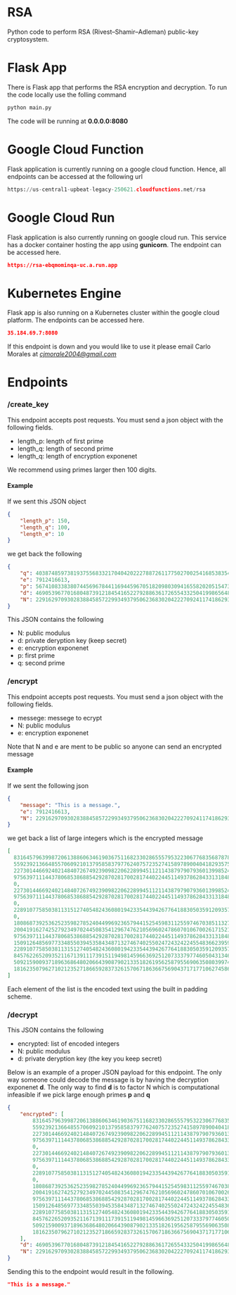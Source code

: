 # RSA
Python code to perform RSA (Rivest–Shamir–Adleman) public-key cryptosystem.

# Flask App
There is Flask app that performs the RSA encryption and decryption. To run the code locally use the folling command

```python
python main.py
```

The code will be running at **0.0.0.0:8080**

# Google Cloud Function
Flask application is currently running on a google cloud function. Hence, all endpoints can be accessed at the following url

```python
https://us-central1-upbeat-legacy-250621.cloudfunctions.net/rsa
```

# Google Cloud Run
Flask application is also currently running on google cloud run. This service has a docker container hosting the app using **gunicorn**. The endpoint can be accessed here.
```json
https://rsa-ebqmominqa-uc.a.run.app
```
# Kubernetes Engine
Flask app is also running on a Kubernetes cluster within the google cloud platform. The endpoints can be accessed here.
```json
35.184.69.7:8080
```
If this endpoint is down and you would like to use it please email Carlo Morales at *cjmorale2004@gmail.com*

# Endpoints
### /create_key

This endpoint accepts post requests. You must send a json object with the following fields.

- length_p: length of first prime
- length_q: length of second prime
- length_q: length of encryption exponenet

We recommend using primes larger then 100 digits.

#### Example
If we sent this JSON object
```json
{
	"length_p": 150,
	"length_q": 100,
	"length_e": 10
}
```
we get back the following
```json
{
	"q": 4038748597381937556833217040420222788726117750270025416853835411860720071714480754296099134659081513,
	"e": 7912416613,
	"p": 567410833838074456967844116944596705182098030941655820205154731004886910139108165010642221629118053436291782065511207091451073066361427748777481242911,
	"d": 469053967701680487391218454165227928863617265543325041998656486782645220586261103507664739696185230261548081884200091726626437172506249527623795229995752526834875832746930114845084457142155060434941351923189431835015812045819917956747767519318867357,
	"N": 2291629709302838845857229934937950623683020422270924117418629363327132328023333700408011220942118919000221515092649375006506694026930728842979026562406224624621192278265982531512554851334829666899007232990546301093827432804529395125636976980902404343
}
```

This JSON contains the following

- N: public modulus
- d: private deryption key (keep secret)
- e: encryption exponenet
- p: first prime
- q: second prime

### /encrypt

This endpoint accepts post requests. You must send a json object with the following fields.

- messege: messege to ecrypt
- N: public modulus
- e: encryption exponenet

Note that N and e are ment to be public so anyone can send an encrypted message

#### Example

If we sent the following json

```json
{
	"message": "This is a message.",
	"e": 7912416613,
	"N": 2291629709302838845857229934937950623683020422270924117418629363327132328023333700408011220942118919000221515092649375006506694026930728842979026562406224624621192278265982531512554851334829666899007232990546301093827432804529395125636976980902404343
}
```

we get back a list of large integers which is the encrypted message

```json
[
  831645796399872061388606346190367511682330286555795322306776835687878131234457671834697189278422629559570799277012831668330883143171547449242130510031708635498802361275681750585704887325257766296143899356800891500194893529197200051933226473774025408,
  55923921366485570609210137958583797762407572352741589789004041829357567572412319087898258652016066333431425685929812798245916027548807186267194451618105465005505975292062045251040115454211097610697372293456659586166059674806562203126514898312545358,
  2273014466924021484072674923909822062289945112114387979079360139985242470277112648876960262106888239450425289675507486131219546807037921150733602757194661244226494416062990448686443790503030492474998371518779632889556874775953196857956983274898322351,
  975639711144378068538688542928702817002817440224451149378628433131848217618289618565994015129597559439116230806054924974797410715144987240532955656065026910639209604097731957396574143173497361824672571779935229434851973972735175598690231975098437684,
  0,
  2273014466924021484072674923909822062289945112114387979079360139985242470277112648876960262106888239450425289675507486131219546807037921150733602757194661244226494416062990448686443790503030492474998371518779632889556874775953196857956983274898322351,
  975639711144378068538688542928702817002817440224451149378628433131848217618289618565994015129597559439116230806054924974797410715144987240532955656065026910639209604097731957396574143173497361824672571779935229434851973972735175598690231975098437684,
  0,
  2289107758503811315127405482436080194233544394267764188305035912093576254398794219059935555714287801398751978569216382936064600866003612479031244007683727503906686830666121303227111574315162986598815485013658654909424871674704772304252206943689715041,
  0,
  1808687392536252359827852404499692365794415254598311255974670385113270198732460509615299550810553095825320560334505381854036933541888212870960645599061860688238734690825254167409513874118020668303540662432728102803839680528987405549153862911393315666,
  2004191627425279234970244508354129674762105696024786070106700261715212055524795755246014835063158984670853182909326992306608109154154088333275695969001180773547141105066991257516079965022774148802150104209201791676367575501396391514918154804753603493,
  975639711144378068538688542928702817002817440224451149378628433131848217618289618565994015129597559439116230806054924974797410715144987240532955656065026910639209604097731957396574143173497361824672571779935229434851973972735175598690231975098437684,
  1509126485697733485503945358434871327467402550247243242245548366239592184190081159017719774074131776206462907010660193793718963226857784387412542035925260975416494087234356781285261983856454452435561538073941571888660614862070706529015171226302721,
  2289107758503811315127405482436080194233544394267764188305035912093576254398794219059935555714287801398751978569216382936064600866003612479031244007683727503906686830666121303227111574315162986598815485013658654909424871674704772304252206943689715041,
  845762265209352116713911173915119498145966369251207333797746050431346402422010046999285918283569578599765302077913776478968545016749682150680980175961441963961669541276464195295678320849193065027075420304615243377022975823312610294035330235154702512,
  509215900937189636864802066439087902133518261956258795569063508039974527699641620245288401854997833577138614506033460109452379460561893845421215542373358716058669104012782505455621194426245628399960982591598865686521308611599558456107419685270683865,
  1816235079627102123527186659283732615706718636675690437171771062745863444511519585552016330885895357446985759064159632982187164088607616444072759705718842316578762345318636878669466489336377936829185603795672598469721149947189813411011671554624937967
]
```
Each element of the list is the encoded text using the built in padding scheme.

### /decrypt
This JSON contains the following

- encrypted: list of encoded integers
- N: public modulus
- d: private deryption key (the key you keep secret)


Below is an example of a proper JSON payload for this endpoint. The only way someone could decode the message is by having the decryption exponenet **d**. The only way to find **d** is to factor N which is computational infeasible if we pick large enough primes **p** and **q**

```json
{
	"encrypted": [
		831645796399872061388606346190367511682330286555795322306776835687878131234457671834697189278422629559570799277012831668330883143171547449242130510031708635498802361275681750585704887325257766296143899356800891500194893529197200051933226473774025408,
		55923921366485570609210137958583797762407572352741589789004041829357567572412319087898258652016066333431425685929812798245916027548807186267194451618105465005505975292062045251040115454211097610697372293456659586166059674806562203126514898312545358,
		2273014466924021484072674923909822062289945112114387979079360139985242470277112648876960262106888239450425289675507486131219546807037921150733602757194661244226494416062990448686443790503030492474998371518779632889556874775953196857956983274898322351,
		975639711144378068538688542928702817002817440224451149378628433131848217618289618565994015129597559439116230806054924974797410715144987240532955656065026910639209604097731957396574143173497361824672571779935229434851973972735175598690231975098437684,
		0,
		2273014466924021484072674923909822062289945112114387979079360139985242470277112648876960262106888239450425289675507486131219546807037921150733602757194661244226494416062990448686443790503030492474998371518779632889556874775953196857956983274898322351,
		975639711144378068538688542928702817002817440224451149378628433131848217618289618565994015129597559439116230806054924974797410715144987240532955656065026910639209604097731957396574143173497361824672571779935229434851973972735175598690231975098437684,
		0,
		2289107758503811315127405482436080194233544394267764188305035912093576254398794219059935555714287801398751978569216382936064600866003612479031244007683727503906686830666121303227111574315162986598815485013658654909424871674704772304252206943689715041,
		0,
		1808687392536252359827852404499692365794415254598311255974670385113270198732460509615299550810553095825320560334505381854036933541888212870960645599061860688238734690825254167409513874118020668303540662432728102803839680528987405549153862911393315666,
		2004191627425279234970244508354129674762105696024786070106700261715212055524795755246014835063158984670853182909326992306608109154154088333275695969001180773547141105066991257516079965022774148802150104209201791676367575501396391514918154804753603493,
		975639711144378068538688542928702817002817440224451149378628433131848217618289618565994015129597559439116230806054924974797410715144987240532955656065026910639209604097731957396574143173497361824672571779935229434851973972735175598690231975098437684,
		1509126485697733485503945358434871327467402550247243242245548366239592184190081159017719774074131776206462907010660193793718963226857784387412542035925260975416494087234356781285261983856454452435561538073941571888660614862070706529015171226302721,
		2289107758503811315127405482436080194233544394267764188305035912093576254398794219059935555714287801398751978569216382936064600866003612479031244007683727503906686830666121303227111574315162986598815485013658654909424871674704772304252206943689715041,
		845762265209352116713911173915119498145966369251207333797746050431346402422010046999285918283569578599765302077913776478968545016749682150680980175961441963961669541276464195295678320849193065027075420304615243377022975823312610294035330235154702512,
		509215900937189636864802066439087902133518261956258795569063508039974527699641620245288401854997833577138614506033460109452379460561893845421215542373358716058669104012782505455621194426245628399960982591598865686521308611599558456107419685270683865,
		1816235079627102123527186659283732615706718636675690437171771062745863444511519585552016330885895357446985759064159632982187164088607616444072759705718842316578762345318636878669466489336377936829185603795672598469721149947189813411011671554624937967
	],
	"d": 469053967701680487391218454165227928863617265543325041998656486782645220586261103507664739696185230261548081884200091726626437172506249527623795229995752526834875832746930114845084457142155060434941351923189431835015812045819917956747767519318867357,
	"N": 2291629709302838845857229934937950623683020422270924117418629363327132328023333700408011220942118919000221515092649375006506694026930728842979026562406224624621192278265982531512554851334829666899007232990546301093827432804529395125636976980902404343
}
```

Sending this to the endpoint would result in the following.

```json
"This is a message."
```
